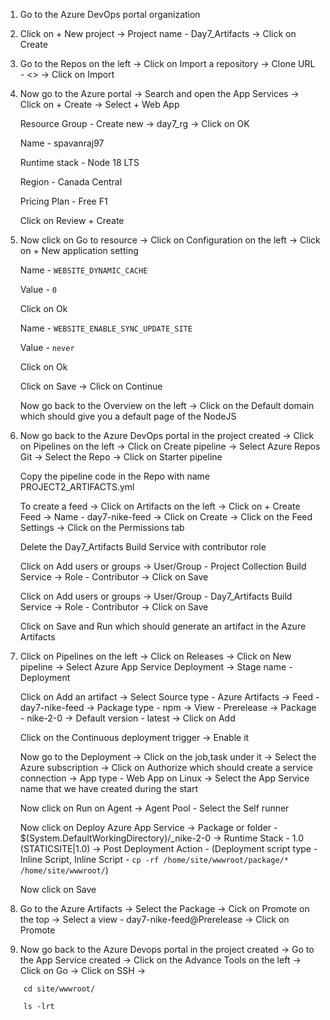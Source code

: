 1. Go to the Azure DevOps portal organization 


2. Click on + New project -> Project name - Day7_Artifacts -> Click on Create


3. Go to the Repos on the left -> Click on Import a repository -> Clone URL - <> -> Click on Import


4. Now go to the Azure portal -> Search and open the App Services -> Click on + Create -> Select + Web App 

    Resource Group - Create new -> day7_rg -> Click on OK
    
    Name - spavanraj97
    
    Runtime stack - Node 18 LTS
    
    Region - Canada Central
    
    Pricing Plan - Free F1
    
    Click on Review + Create


5. Now click on  Go to resource -> Click on Configuration on the left -> Click on + New application setting

    Name - `WEBSITE_DYNAMIC_CACHE`
    
    Value - `0`
    
    Click on Ok
    
    Name - `WEBSITE_ENABLE_SYNC_UPDATE_SITE`
    
    Value - `never`
    
    Click on Ok
    
    Click on Save -> Click on Continue
    
    Now go back to the Overview on the left -> Click on the Default domain which should give you a default page of the NodeJS


6. Now go back to the Azure DevOps portal in the project created -> Click on Pipelines on the left -> Click on Create pipeline -> Select Azure Repos Git -> Select the Repo -> Click on Starter pipeline

    Copy the pipeline code in the Repo with name PROJECT2_ARTIFACTS.yml 
    
    To create a feed -> Click on Artifacts on the left -> Click on + Create Feed -> Name - day7-nike-feed -> Click on Create -> Click on the Feed Settings -> Click on the Permissions tab
    
    Delete the Day7_Artifacts Build Service with contributor role 
    
    Click on Add users or groups -> User/Group - Project Collection Build Service -> Role - Contributor -> Click on Save
    
    Click on Add users or groups -> User/Group - Day7_Artifacts Build Service -> Role - Contributor -> Click on Save 
    
    Click on Save and Run which should generate an artifact in the Azure Artifacts


7. Click on Pipelines on the left -> Click on Releases -> Click on New pipeline -> Select Azure App Service Deployment -> Stage name - Deployment 

    Click on Add an artifact -> Select Source type - Azure Artifacts -> Feed - day7-nike-feed -> Package type - npm -> View - Prerelease -> Package - nike-2-0 -> Default version - latest -> Click on Add
    
    Click on the Continuous deployment trigger -> Enable it 
    
    Now go to the Deployment -> Click on the job,task under it -> Select the Azure subscription -> Click on Authorize which should create a service connection -> App type - Web App on Linux ->  Select the App Service name that we have created during the start 
    
    Now click on Run on Agent -> Agent Pool - Select the Self runner
    
    Now click on Deploy Azure App Service -> Package or folder - $(System.DefaultWorkingDirectory)/_nike-2-0 -> Runtime Stack - 1.0 (STATICSITE|1.0) -> Post Deployment Action - (Deployment script type - Inline Script, Inline Script - `cp -rf /home/site/wwwroot/package/* /home/site/wwwroot/`)
    
    Now click on Save


8. Go to the Azure Artifacts -> Select the Package -> Cick on Promote on the top -> Select a view - day7-nike-feed@Prerelease -> Click on Promote


9. Now go back to the Azure Devops portal in the project created -> Go to the App Service created -> Click on the Advance Tools on the left -> Click on Go -> Click on SSH ->
    
```
    cd site/wwwroot/
```
``` 
    ls -lrt
```
